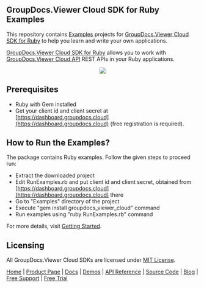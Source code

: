 ## GroupDocs.Viewer Cloud SDK for Ruby Examples
This repository contains [Examples](Examples) projects for [GroupDocs.Viewer Cloud SDK for Ruby](https://github.com/groupdocs-viewer-cloud/groupdocs-viewer-cloud-ruby) to help you learn and write your own applications.

[GroupDocs.Viewer Cloud SDK for Ruby](https://products.groupdocs.cloud/viewer/ruby) allows you to work with [GroupDocs.Viewer Cloud API](https://products.groupdocs.cloud/viewer) REST APIs in your Ruby applications.

<p align="center">
  <a title="Download complete GroupDocs.Viewer Cloud SDK Ruby Example source code" href="https://github.com/groupdocs-viewer-cloud/groupdocs-viewer-cloud-ruby-samples/archive/master.zip">
	<img src="https://raw.github.com/AsposeExamples/java-examples-dashboard/master/images/downloadZip-Button-Large.png" />
  </a>
</p>

## Prerequisites

+ Ruby with Gem installed
+ Get your client id and client secret at [https://dashboard.groupdocs.cloud](https://dashboard.groupdocs.cloud) (free registration is required).

## How to Run the Examples?

The package contains Ruby examples. Follow the given steps to proceed run:

* Extract the downloaded project
* Edit RunExamples.rb and put client id and client secret, obtained from [https://dashboard.groupdocs.cloud](https://dashboard.groupdocs.cloud) there
* Go to "Examples" directory of the project
* Execute "gem install groupdocs_viewer_cloud" command
* Run examples using "ruby RunExamples.rb" command

For more details, visit  [Getting Started](https://docs.groupdocs.cloud/viewer/getting-started/).

## Licensing
All GroupDocs.Viewer Cloud SDKs are licensed under [MIT License](LICENSE).

[Home](https://www.groupdocs.cloud/) | [Product Page](https://products.groupdocs.cloud/viewer/ruby) | [Docs](https://docs.groupdocs.cloud/viewer/) | [Demos](https://products.groupdocs.app/viewer/family) | [API Reference](https://apireference.groupdocs.cloud/viewer/) | [Source Code](https://github.com/groupdocs-viewer-cloud/groupdocs-viewer-cloud-ruby) | [Blog](https://blog.groupdocs.cloud/category/viewer/) | [Free Support](https://forum.groupdocs.cloud/c/viewer) | [Free Trial](https://purchase.groupdocs.cloud/trial)
